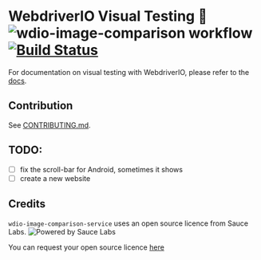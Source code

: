 # WebdriverIO Visual Testing 🔎 ![wdio-image-comparison workflow](https://github.com/wswebcreation/wdio-image-comparison-service/actions/workflows/wdio-image-comparison-service.yml/badge.svg) [![Build Status](https://app.eu-central-1.saucelabs.com/buildstatus/wdio-image-comparison-service)](https://app.eu-central-1.saucelabs.com/u/wdio-image-comparison-service)

For documentation on visual testing with WebdriverIO, please refer to the [docs](webdriver.io/docs/visual-testing).

## Contribution

See [CONTRIBUTING.md](./docs/CONTRIBUTING.md).

## TODO:

-   [ ] fix the scroll-bar for Android, sometimes it shows
-   [ ] create a new website

## Credits

`wdio-image-comparison-service` uses an open source licence from Sauce Labs.
![Powered by Sauce Labs](./docs/images/powered-by-saucelabs.png)

You can request your open source licence [here](https://saucelabs.com/open-source/open-sauce)
